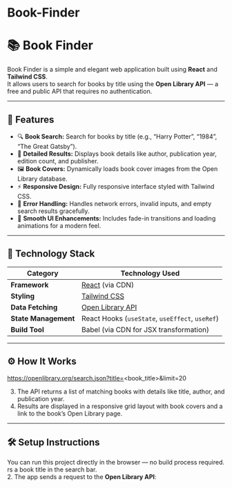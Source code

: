 # Book-Finder

# 📚 Book Finder

Book Finder is a simple and elegant web application built using **React** and **Tailwind CSS**.  
It allows users to search for books by title using the **Open Library API** — a free and public API that requires no authentication.

---

## 🚀 Features

- 🔍 **Book Search:** Search for books by title (e.g., “Harry Potter”, “1984”, “The Great Gatsby”).
- 🧾 **Detailed Results:** Displays book details like author, publication year, edition count, and publisher.
- 🖼️ **Book Covers:** Dynamically loads book cover images from the Open Library database.
- ⚡ **Responsive Design:** Fully responsive interface styled with Tailwind CSS.
- 💬 **Error Handling:** Handles network errors, invalid inputs, and empty search results gracefully.
- 🎨 **Smooth UI Enhancements:** Includes fade-in transitions and loading animations for a modern feel.

---

## 🧩 Technology Stack

| Category | Technology Used |
|-----------|-----------------|
| **Framework** | [React](https://react.dev/) (via CDN) |
| **Styling** | [Tailwind CSS](https://tailwindcss.com/) |
| **Data Fetching** | [Open Library API](https://openlibrary.org/developers/api) |
| **State Management** | React Hooks (`useState`, `useEffect`, `useRef`) |
| **Build Tool** | Babel (via CDN for JSX transformation) |

---

## ⚙️ How It Works
https://openlibrary.org/search.json?title=<book_title>&limit=20

3. The API returns a list of matching books with details like title, author, and publication year.
4. Results are displayed in a responsive grid layout with book covers and a link to the book’s Open Library page.

---

## 🛠️ Setup Instructions

You can run this project directly in the browser — no build process required.
rs a book title in the search bar.  
2. The app sends a request to the **Open Library API**:  
